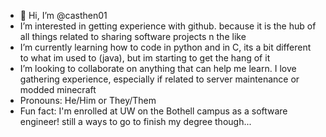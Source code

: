 - 👋 Hi, I’m @casthen01
-  I’m interested in getting experience with github. because it is the hub of all things related to sharing software projects n the like
-  I’m currently learning how to code in python and in C, its a bit different to what im used to (java), but im starting to get the hang of it
-  I’m looking to collaborate on anything that can help me learn. I love gathering experience, especially if related to server maintenance or modded minecraft
-  Pronouns: He/Him or They/Them
-  Fun fact: I'm enrolled at UW on the Bothell campus as a software engineer! still a ways to go to finish my degree though...

<!---
casthen01/casthen01 is a ✨ special ✨ repository because its `README.md` (this file) appears on your GitHub profile.
You can click the Preview link to take a look at your changes.
--->

